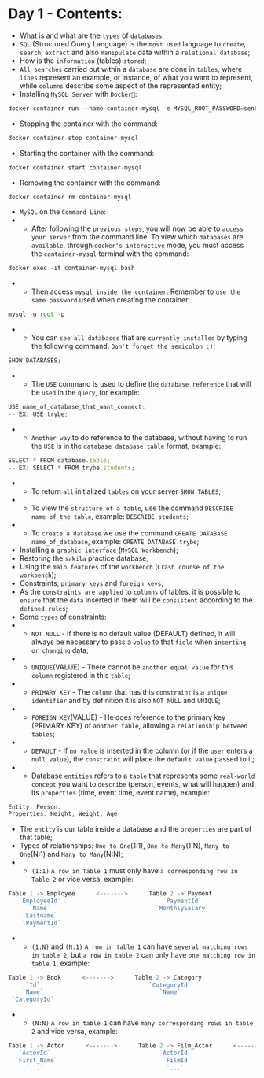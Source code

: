 # Day 1 - Contents: 

* What is and what are the `types` of `databases`; 
* `SQL` (Structured Query Language) is the `most used` language to `create`, `search`, `extract` and also `manipulate` data within a `relational database`; 
* How is the `information` (tables) `stored`; 
* `All searches` carried out within a `database` are done in `tables`, where `lines` represent an example, or instance, of what you want to represent, while `columns` describe some aspect of the represented entity; 
* Installing `MySQL Server` with `Docker🐋`: 
```js
docker container run --name container-mysql -e MYSQL_ROOT_PASSWORD=senha-mysql -d -p 3306:3306 mysql:5.7
```
* Stopping the container with the command: 
```js
docker container stop container-mysql
```
* Starting the container with the command: 
```js
docker container start container-mysql
```
* Removing the container with the command: 
```js
docker container rm container-mysql
```
* `MySQL` on the `Command Line`: 
* - After following the `previous steps`, you will now be able to `access your server` from the command line. To view which `databases` are `available`, through `docker's interactive` mode, you must access the `container-mysql` terminal with the command: 
```js
docker exec -it container-mysql bash
```
* - Then access `mysql inside the container`. Remember to `use the same password` used when creating the container: 
```js
mysql -u root -p
```
* - You can `see all databases` that are `currently installed` by typing the following command. `Don't forget the semicolon :)`: 
```js
SHOW DATABASES;
```
* - The `USE` command is used to define the `database reference` that will be `used` in the `query`, for example: 
```js
USE name_of_database_that_want_connect;
-- EX: USE trybe;
```
* - `Another way` to do reference to the database, without having to run the `USE` is in the `database_database.table` format, example: 
```js
SELECT * FROM database.table;
-- EX: SELECT * FROM trybe.students;
```
* - To return `all` initialized `tables` on your server `SHOW TABLES`; 
* - To view the `structure of a table`, use the command `DESCRIBE name_of_the_table`, example: `DESCRIBE students`; 
* - To `create a database` we use the command `CREATE DATABASE name_of_database`, example: `CREATE DATABASE trybe`; 
* Installing a `graphic interface` (`MySQL Workbench`); 
* Restoring the `sakila` practice database; 
* Using the `main features` of the `workbench` (`Crash course of the workbench`); 
* Constraints, `primary keys` and `foreign keys`; 
* As the `constraints are applied` to `columns` of tables, it is possible to `ensure` that the `data` inserted in them will be `consistent` according to the `defined rules`; 
* Some `types` of constraints: 
* - `NOT NULL` - If there is no default value (DEFAULT) defined, it will always be necessary to pass a `value` to that `field` when `inserting or changing` data;  
* - `UNIQUE`(VALUE) - There cannot be `another equal value` for this `column` registered in this `table`; 
* - `PRIMARY KEY` - The `column` that has this `constraint` is a `unique identifier` and by definition it is also `NOT NULL` and `UNIQUE`; 
* - `FOREIGN KEY`(VALUE) - He does reference to the primary key (PRIMARY KEY) of `another table`, allowing a `relationship between tables`; 
* - `DEFAULT` - If `no value` is inserted in the column (or if the `user` enters a `null value`), the `constraint` will place the `default value` passed to it; 
* - Database `entities` refers to a `table` that represents some `real-world concept` you want to `describe` (person, events, what will happen) and its `properties` (time, event time, event name), example: 
```js
Entity: Person.
Properties: Height, Weight, Age.
```
* The `entity` is our table inside a database and the `properties` are part of that table; 
* Types of relationships: `One to One`(1:1), `One to Many`(1:N), `Many to One`(N:1) and `Many to Many`(N:N); 
* - `(1:1)` `A row in Table 1` must only have `a corresponding row in Table 2` or vice versa, example: 
```js
Table 1 -> Employee      <------->      Table 2 -> Payment
   `EmployeeId`                             `PaymentId`
      `Name`                              `MonthlySalary`
    `Lastname`
    `PaymentId`
```
* - `(1:N)` and `(N:1)` `A row in table 1` can have `several matching rows in table 2`, but `a row in table 2` can only have `one matching row in table 1`, example: 
```js
Table 1 -> Book      <------->      Table 2 -> Category
     `Id`                               `CategoryId`
    `Name`                                 `Name`
 `CategoryId`
```
* - `(N:N)` `A row in table 1` can have `many corresponding rows in table 2` and vice versa, example: 
```js
Table 1 -> Actor      <------->      Table 2 -> Film_Actor      <------->      Table 3 -> Film
   `ActorId`                               `ActorId`                              `FilmId`
  `First_Name`                              `FilmId`                               `Title`
     `...`                                   `...`                                  `...`
```
